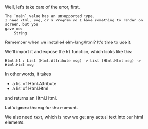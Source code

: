 
Well, let's take care of the error, first.

```
The `main` value has an unsupported type.
I need Html, Svg, or a Program so I have something to render on screen, but you
gave me:
    String
```

Remember when we installed elm-lang/html? It's time to use it.

We'll import it and expose the `h1` function, which looks like this:

```
Html.h1 : List (Html.Attribute msg) -> List (Html.Html msg) -> Html.Html msg﻿
```

In other words, it takes
  - a list of Html.Attribute 
  - a list of Html.Html 

and returns an Html.Html.

Let's ignore the `msg` for the moment.

We also need `text`, which is how we get any actual text into our html elements.
